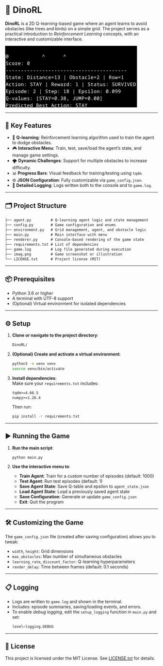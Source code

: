 # 🦖 DinoRL

**DinoRL** is a 2D Q-learning-based game where an agent learns to avoid obstacles (like trees and birds) on a simple grid. The project serves as a practical introduction to *Reinforcement Learning* concepts, with an interactive and customizable interface.

![DinoRL Screenshot](imag.png)

---

## 🚀 Key Features

- 🧠 **Q-learning**: Reinforcement learning algorithm used to train the agent to dodge obstacles.
- 🎮 **Interactive Menu**: Train, test, save/load the agent’s state, and manage game settings.
- 🌪️ **Dynamic Challenges**: Support for multiple obstacles to increase difficulty.
- 📊 **Progress Bars**: Visual feedback for training/testing using `tqdm`.
- ⚙️ **JSON Configuration**: Fully customizable via `game_config.json`.
- 📝 **Detailed Logging**: Logs written both to the console and to `game.log`.

---

## 🗂️ Project Structure

```text
├── agent.py         # Q-learning agent logic and state management
├── config.py        # Game configuration and enums
├── environment.py   # Grid management, agent, and obstacle logic
├── main.py          # Main interface with menu
├── renderer.py      # Console-based rendering of the game state
├── requirements.txt # List of dependencies
├── game.log         # Log file generated during execution
├── imag.png         # Game screenshot or illustration
└── LICENSE.txt      # Project license (MIT)
```

---

## 📦 Prerequisites

- Python 3.6 or higher  
- A terminal with UTF-8 support  
- (Optional) Virtual environment for isolated dependencies

---

## ⚙️ Setup

1. **Clone or navigate to the project directory**:
   ```bash
   DinoRL/
   ```

2. **(Optional) Create and activate a virtual environment**:
   ```bash
   python3 -m venv venv
   source venv/bin/activate
   ```

3. **Install dependencies**:  
   Make sure your `requirements.txt` includes:
   ```
   tqdm>=4.66.5
   numpy>=1.26.4
   ```
   Then run:
   ```bash
   pip install -r requirements.txt
   ```

---

## ▶️ Running the Game

1. **Run the main script**:
   ```bash
   python main.py
   ```

2. **Use the interactive menu to**:
   - **Train Agent**: Train for a custom number of episodes (default: 1000)
   - **Test Agent**: Run test episodes (default: 1)
   - **Save Agent State**: Save Q-table and epsilon to `agent_state.json`
   - **Load Agent State**: Load a previously saved agent state
   - **Save Configuration**: Generate or update `game_config.json`
   - **Exit**: Quit the program

---

## 🛠️ Customizing the Game

The `game_config.json` file (created after saving configuration) allows you to tweak:

- `width`, `height`: Grid dimensions  
- `max_obstacles`: Max number of simultaneous obstacles  
- `learning_rate`, `discount_factor`: Q-learning hyperparameters  
- `render_delay`: Time between frames (default: 0.1 seconds)

---

## 📋 Logging

- Logs are written to `game.log` and shown in the terminal.
- Includes: episode summaries, saving/loading events, and errors.
- To enable *debug logging*, edit the `setup_logging` function in `main.py` and set:
  ```python
  level=logging.DEBUG
  ```

---

## 📄 License

This project is licensed under the MIT License. See [LICENSE.txt](LICENSE.txt) for details.

